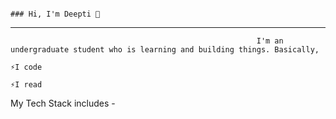                                                                                   ### Hi, I'm Deepti 👋
__________________________________________________________________________________________________________________________________________________________________________________________________________________

                                                           I'm an undergraduate student who is learning and building things. Basically,
                                                                                      ⚡I code
                                                                                      ⚡I read
                                                                                    

My Tech Stack includes - 

                     

<!--
**Deeptikushwaha/DeeptiKushwaha** is a ✨ _special_ ✨ repository because its `README.md` (this file) appears on your GitHub profile.

Here are some ideas to get you started:

- 🔭 I’m currently working on ...
- 🌱 I’m currently learning ...
- 👯 I’m looking to collaborate on ...
- 🤔 I’m looking for help with ...
- 💬 Ask me about ...
- 📫 How to reach me: ...
- 😄 Pronouns: ...
- ⚡ Fun fact: ...
-->
